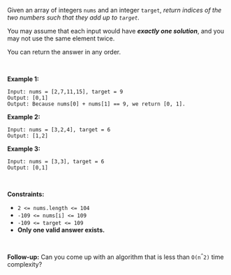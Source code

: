 Given an array of integers `nums` and an integer `target`, *return indices of the two numbers such that they add up to `target`.*

You may assume that each input would have ***exactly one solution***, and you may not use the same element twice.

You can return the answer in any order.

<br>

**Example 1:**

    Input: nums = [2,7,11,15], target = 9
    Output: [0,1]
    Output: Because nums[0] + nums[1] == 9, we return [0, 1].

**Example 2:**

    Input: nums = [3,2,4], target = 6
    Output: [1,2]

**Example 3:**

    Input: nums = [3,3], target = 6
    Output: [0,1]

<br>

**Constraints:**

* `2 <= nums.length <= 104`
* `-109 <= nums[i] <= 109`
* `-109 <= target <= 109`
* **Only one valid answer exists.**

<br>

**Follow-up:** Can you come up with an algorithm that is less than <code>O(n<sup>^</sup>2)</code> time complexity?